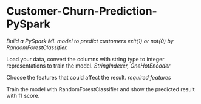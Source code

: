 # Customer-Churn-Prediction-PySpark

*Build a PySpark ML model to predict customers exit(1) or not(0) by RandomForestClassifier.*


Load your data, convert the columns with string type to integer representations to train the model. _StringIndexer, OneHotEncoder_

Choose the features that could affect the result. _required features_

Train the model with RandomForestClassifier and show the predicted result with f1 score.
